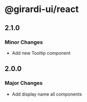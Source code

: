 # @girardi-ui/react

## 2.1.0

### Minor Changes

- Add new Tooltip component

## 2.0.0

### Major Changes

- Add display name all components
